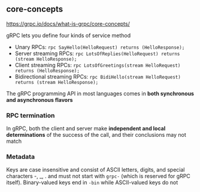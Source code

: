 
## core-concepts

<https://grpc.io/docs/what-is-grpc/core-concepts/>

gRPC lets you define four kinds of service method

- Unary RPCs: `rpc SayHello(HelloRequest) returns (HelloResponse);`
- Server streaming RPCs: `rpc LotsOfReplies(HelloRequest) returns (stream HelloResponse);`
- Client streaming RPCs: `rpc LotsOfGreetings(stream HelloRequest) returns (HelloResponse);`
- Bidirectional streaming RPCs: `rpc BidiHello(stream HelloRequest) returns (stream HelloResponse);`

The gRPC programming API in most languages comes in **both synchronous and asynchronous flavors**

### RPC termination

In gRPC, both the client and server make **independent and local determinations** of the success of the call, and their conclusions may not match

### Metadata

Keys are case insensitive and consist of ASCII letters, digits, and special characters -, _, . and must not start with `grpc-` (which is reserved for gRPC itself). Binary-valued keys end in `-bin` while ASCII-valued keys do not


